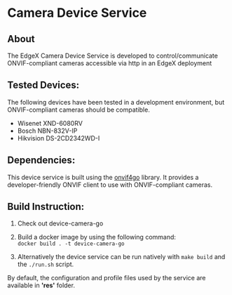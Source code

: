 # Camera Device Service

## About
The EdgeX Camera Device Service is developed to control/communicate ONVIF-compliant cameras accessible via http in an EdgeX deployment

## Tested Devices:
The following devices have been tested in a development environment, but ONVIF-compliant cameras
should be compatible.

* Wisenet XND-6080RV
* Bosch NBN-832V-IP
* Hikvision DS-2CD2342WD-I


## Dependencies:

This device service is built using the [onvif4go](https://github.com/faceterteam/onvif4go) library.
It provides a developer-friendly ONVIF client to use with ONVIF-compliant cameras.


## Build Instruction:

1. Check out device-camera-go

2. Build a docker image by using the following command:  
`
docker build . -t device-camera-go
`

3. Alternatively the device service can be run natively with `make build` and the `./run.sh` script.

By default, the configuration and profile files used by the service are available in __'res'__ folder.
